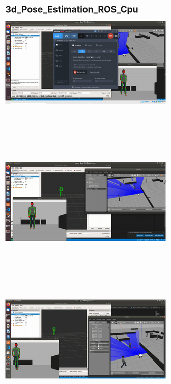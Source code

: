 # 3d_Pose_Estimation_ROS_Cpu



<p align="left">
  <img src="out_3dpose1.gif" />
</p>

</br>
</br>
</br>
</br>
</br>
</br>
</br>
</br>
</br>

<p align="left">
  <img src="out_3dpose.gif" />
</p>

</br>
</br>
</br>
</br>
</br>
</br>
</br>
</br>
</br>


<p align="left">
  <img src="out_intrinsic.gif" />
</p>
